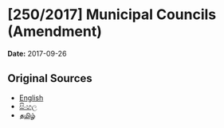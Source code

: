 # [250/2017] Municipal Councils (Amendment)

**Date:** 2017-09-26

## Original Sources

- [English](https://documents.gov.lk/view/bills/2017/9/250-2017_E.pdf)
- [සිංහල](https://documents.gov.lk/view/bills/2017/9/250-2017_S.pdf)
- [தமிழ்](https://documents.gov.lk/view/bills/2017/9/250-2017_T.pdf)
